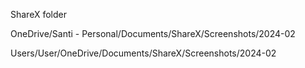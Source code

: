 ShareX folder

OneDrive/Santi - Personal/Documents/ShareX/Screenshots/2024-02

Users/User/OneDrive/Documents/ShareX/Screenshots/2024-02

